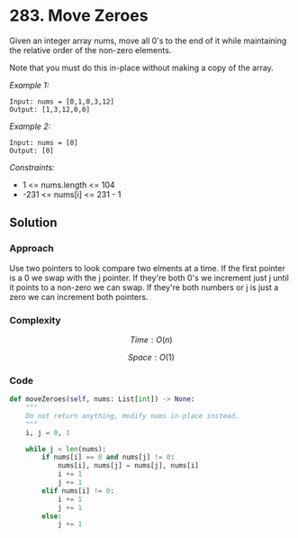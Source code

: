 # 283. Move Zeroes
Given an integer array nums, move all 0's to the end of it while maintaining the relative order of the non-zero elements.

Note that you must do this in-place without making a copy of the array.

*Example 1:*

```
Input: nums = [0,1,0,3,12]
Output: [1,3,12,0,0]
```

*Example 2:*

```
Input: nums = [0]
Output: [0]
```

*Constraints:*
* 1 <= nums.length <= 104
* -231 <= nums[i] <= 231 - 1

## Solution

### Approach
Use two pointers to look compare two elments at a time. If the first pointer is a 0 we swap with the j pointer. If they're both 0's we increment just j until it points to a non-zero we can swap. If they're both numbers or j is just a zero we can increment both pointers.

### Complexity
$$Time: O(n)$$

$$Space: O(1)$$

### Code
```py
def moveZeroes(self, nums: List[int]) -> None:
    """
    Do not return anything, modify nums in-place instead.
    """
    i, j = 0, 1

    while j < len(nums):
        if nums[i] == 0 and nums[j] != 0:
            nums[i], nums[j] = nums[j], nums[i]
            i += 1
            j += 1
        elif nums[i] != 0:
            i += 1
            j += 1
        else:
            j += 1
```
